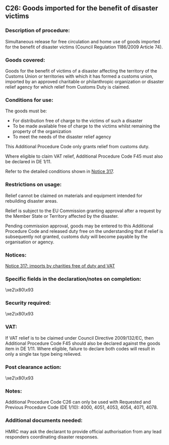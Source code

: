 C26: Goods imported for the benefit of disaster victims
-------------------------------------------------------

### Description of procedure:

Simultaneous release for free circulation and home use of goods imported for the benefit of disaster victims (Council Regulation 1186/2009 Article 74).

### Goods covered:

Goods for the benefit of victims of a disaster affecting the territory of the Customs Union or territories with which it has formed a customs union, imported by an approved charitable or philanthropic organization or disaster relief agency for which relief from Customs Duty is claimed.

### Conditions for use:

The goods must be:

 * For distribution free of charge to the victims of such a disaster
 * To be made available free of charge to the victims whilst remaining the property of the organization
 * To meet the needs of the disaster relief agency

This Additional Procedure Code only grants relief from customs duty.

Where eligible to claim VAT relief, Additional Procedure Code F45 must also be declared in DE 1/11.

Refer to the detailed conditions shown in [Notice 317](https://www.gov.uk/government/publications/notice-317-imports-by-charities-free-of-duty-and-vat/notice-317-imports-by-charities-free-of-duty-and-vat).

### Restrictions on usage:

Relief cannot be claimed on materials and equipment intended for rebuilding disaster areas.

Relief is subject to the EU Commission granting approval after a request by the Member State or Territory affected by the disaster.

Pending commission approval, goods may be entered to this Additional Procedure Code and released duty free on the understanding that if relief is subsequently not granted, customs duty will become payable by the organisation or agency.

### Notices:

[Notice 317: imports by charities free of duty and VAT](https://www.gov.uk/government/publications/notice-317-imports-by-charities-free-of-duty-and-vat/notice-317-imports-by-charities-free-of-duty-and-vat)

### Specific fields in the declaration/notes on completion:

\xe2\x80\x93

### Security required:

\xe2\x80\x93

### VAT:

If VAT relief is to be claimed under Council Directive 2009/132/EC, then Additional Procedure Code F45 should also be declared against the goods item in DE 1/11. Where eligible, failure to declare both codes will result in only a single tax type being relieved.

### Post clearance action:

\xe2\x80\x93

### Notes:

Additional Procedure Code C26 can only be used with Requested and Previous Procedure Code (DE 1/10): 4000, 4051, 4053, 4054, 4071, 4078.

### Additional documents needed:

HMRC may ask the declarant to provide official authorisation from any lead responders coordinating disaster responses.

